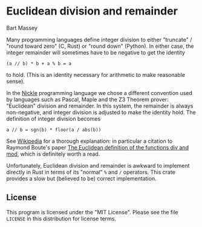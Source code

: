 # Euclidean division and remainder
Bart Massey

Many programming languages define integer division to either
"truncate" / "round toward zero" (C, Rust) or "round down"
(Python). In either case, the integer remainder will
sometimes have to be negative to get the identity

    (a // b) * b + a % b = a

to hold. (This is an identity necessary for arithmetic to
make reasonable sense).

In the [Nickle](http://nickle.org) programming language we
chose a different convention used by languages such as
Pascal, Maple and the Z3 Theorem prover: "Euclidean"
division and remainder. In this system, the remainder is
always non-negative, and integer division is adjusted to
make the identity hold. The definition of integer division
becomes

    a // b = sgn(b) * floor(a / abs(b))

See
[Wikipedia](https://en.wikipedia.org/wiki/Modulo_operation#In_programming_languages)
for a thorough explanation: in particular a citation to
Raymond Boute's paper
[The Euclidean definition of the functions div and mod](https://dl.acm.org/citation.cfm?doid=128861.128862),
which is definitely worth a read.

Unfortunately, Euclidean division and remainder is awkward
to implement directly in Rust in terms of its "normal" `%`
and `/` operators. This crate provides a slow but (believed
to be) correct implementation.

## License

This program is licensed under the "MIT License". Please see
the file `LICENSE` in this distribution for license terms.
